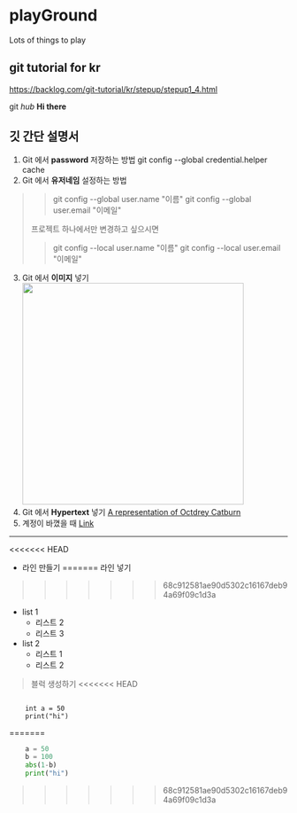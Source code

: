 # playGround
Lots of things to play

## git tutorial for kr
https://backlog.com/git-tutorial/kr/stepup/stepup1_4.html

git _hub_ **Hi there**

## 깃 간단 설명서
1. Git 에서 **password** 저장하는 방법
git config --global credential.helper cache 
2. Git 에서 **유저네임** 설정하는 방법
>>git config --global user.name "이름"
>>git config --global user.email "이메일"
>
>프로젝트 하나에서만 변경하고 싶으시면
>
>>git config --local user.name "이름"
>git config --local user.email "이메일"

3. Git 에서 **이미지** 넣기
    <img src="http://octodex.github.com/images/octdrey-catburn.jpg" width="400">
4. Git 에서 **Hypertext** 넣기
    [A representation of Octdrey Catburn](http://octodex.github.com/)
5. 계정이 바꼈을 때
[Link](http://recoveryman.tistory.com/392)
***
<<<<<<< HEAD
- 라인 만들기
=======
라인 넣기

>>>>>>> 68c912581ae90d5302c16167deb94a69f09c1d3a
* list 1
    - 리스트 2
    - 리스트 3
* list 2
    * 리스트 1
    * 리스트 2

> 블럭 생성하기
<<<<<<< HEAD
<pre><code>
    int a = 50
    print("hi")
</code></pre>
=======
```python
    a = 50
    b = 100
    abs(1-b)
    print("hi")
```
>>>>>>> 68c912581ae90d5302c16167deb94a69f09c1d3a
